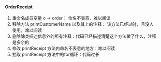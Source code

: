 #### OrderReceipt 
1. 重命名成员变量 o -> order： 命名不表意，难以阅读
2. 移除方法 printCustomerName 以及其上的注释： 该方法已经过时，且没人使用，难以阅读
3. 删除除类描述信息外的所有注释：代码已经描述清楚这个方法做了什么，注释是多余的
4. 修改 printReceipt 方法内命名不表意的地方：难以阅读
5. 抽取 printReceipt 方法中的for循环：代码过长